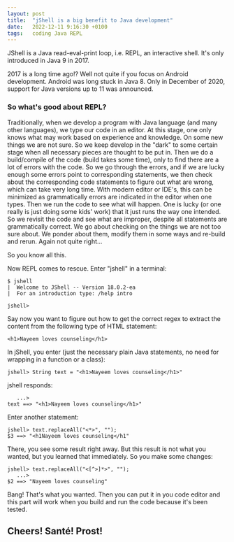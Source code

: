```yaml
---
layout: post
title:  "jShell is a big benefit to Java development"
date:   2022-12-11 9:16:30 +0100
tags:   coding Java REPL
---
```


JShell is a Java read-eval-print loop, i.e. REPL, an interactive shell.  It's only introduced in Java 9 in 2017.

2017 is a long time ago!?  Well not quite if you focus on Android development.  Android was long stuck in Java 8.  Only in December of 2020, support for Java versions up to 11 was announced.

### So what's good about REPL?

Traditionally, when we develop a program with Java language (and many other languages), we type our code in an editor.  At this stage, one only knows what may work based on experience and knowledge.  On some new things we are not sure.  So we keep develop in the "dark" to some certain stage when all necessary pieces are thought to be put in.  Then we do a build/compile of the code (build takes some time), only to find there are a lot of errors with the code.  So we go through the errors, and if we are lucky enough some errors point to corresponding statements, we then check about the corresponding code statements to figure out what are wrong, which can take very long time.  With modern editor or IDE's, this can be minimized as grammatically errors are indicated in the editor when one types.  Then we run the code to see what will happen.  One is lucky (or one really is just doing some kids' work) that it just runs the way one intended.  So we revisit the code and see what are improper, despite all statements are grammatically correct.  We go about checking on the things we are not too sure about.  We ponder about them, modify them in some ways and re-build and rerun.  Again not quite right...  

So you know all this.

Now REPL comes to rescue.  Enter "jshell" in a terminal:

```
$ jshell
|  Welcome to JShell -- Version 18.0.2-ea
|  For an introduction type: /help intro

jshell> 
```

Say now you want to figure out how to get the correct regex to extract the content from the following type of HTML statement:
```
<h1>Nayeem loves counseling</h1>
```
In jShell, you enter (just the necessary plain Java statements, no need for wrapping in a function or a class):
```
jshell> String text = "<h1>Nayeem loves counseling</h1>"
```
jshell responds:
```
   ...> 
text ==> "<h1>Nayeem loves counseling</h1>"
```
Enter another statement:
```
jshell> text.replaceAll("<*>", "");
$3 ==> "<h1Nayeem loves counseling</h1"
```
There, you see some result right away.  But this result is not what you wanted, but you learned that immediately.  So you make some changes:
```
jshell> text.replaceAll("<[^>]*>", "");
   ...> 
$2 ==> "Nayeem loves counseling"
```
Bang!  That's what you wanted.  Then you can put it in you code editor and this part will work when you build and run the code because it's been tested.

## Cheers!  Santé!  Prost!